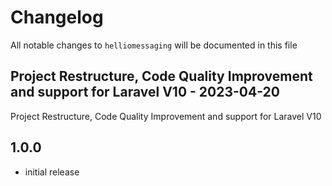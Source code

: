 # Changelog

All notable changes to `helliomessaging` will be documented in this file

## Project Restructure, Code Quality Improvement and support for Laravel V10 - 2023-04-20

Project Restructure, Code Quality Improvement and support for Laravel V10

## 1.0.0

- initial release
